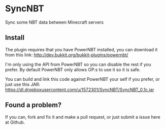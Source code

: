 SyncNBT
=======

Sync some NBT data between Minecraft servers

## Install
The plugin requires that you have PowerNBT installed, you can download it from this link:
http://dev.bukkit.org/bukkit-plugins/powernbt/

I'm only using the API from PowerNBT so you can disable the rest if you prefer. By default PowerNBT only allows OP:s to use it so it is safe.

You can build and link this code against PowerNBT your self if you prefer, or just use this JAR:
https://dl.dropboxusercontent.com/u/1572301/SyncNBT/SyncNBT_0.1c.jar

## Found a problem?

If you can, fork and fix it and make a pull request, or just submit a issue here at Github.
